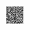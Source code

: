 <a href="https://colab.research.google.com/github/patrickhaddadteaching/TRNG_ex3/blob/main/codepin1_binder.ipyn"><test></a>

<a href="https://mybinder.org/v2/gh/patrickhaddadteaching/codepin1/main?urlpath=voila%2Frender%2Fcodepin1_binder.ipynb"><img src="qr-code-pin1.png" style="width:50px;height:50px;"></a>
